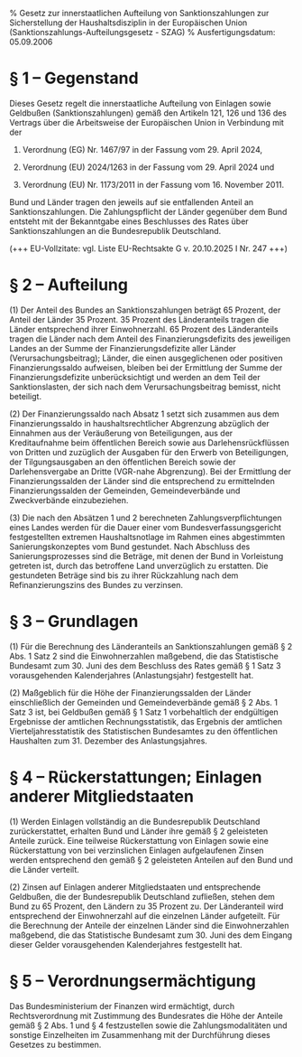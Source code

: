 % Gesetz zur innerstaatlichen Aufteilung von Sanktionszahlungen zur Sicherstellung der Haushaltsdisziplin in der Europäischen Union  (Sanktionszahlungs-Aufteilungsgesetz - SZAG)
% Ausfertigungsdatum: 05.09.2006
 
# § 1 – Gegenstand

Dieses Gesetz regelt die innerstaatliche Aufteilung von Einlagen sowie Geldbußen (Sanktionszahlungen) gemäß den Artikeln 121, 126 und 136 des Vertrags über die Arbeitsweise der Europäischen Union in Verbindung mit der

1. Verordnung (EG) Nr. 1467/97 in der Fassung vom 29. April 2024,

2. Verordnung (EU) 2024/1263 in der Fassung vom 29. April 2024 und

3. Verordnung (EU) Nr. 1173/2011 in der Fassung vom 16. November 2011.

Bund und Länder tragen den jeweils auf sie entfallenden Anteil an Sanktionszahlungen. Die Zahlungspflicht der Länder gegenüber dem Bund entsteht mit der Bekanntgabe eines Beschlusses des Rates über Sanktionszahlungen an die Bundesrepublik Deutschland.

(+++ EU-Vollzitate: vgl. Liste EU-Rechtsakte G v. 20.10.2025 I Nr. 247 +++)

# § 2 – Aufteilung

(1) Der Anteil des Bundes an Sanktionszahlungen beträgt 65 Prozent, der Anteil der Länder 35 Prozent. 35 Prozent des Länderanteils tragen die Länder entsprechend ihrer Einwohnerzahl. 65 Prozent des Länderanteils tragen die Länder nach dem Anteil des Finanzierungsdefizits des jeweiligen Landes an der Summe der Finanzierungsdefizite aller Länder (Verursachungsbeitrag); Länder, die einen ausgeglichenen oder positiven Finanzierungssaldo aufweisen, bleiben bei der Ermittlung der Summe der Finanzierungsdefizite unberücksichtigt und werden an dem Teil der Sanktionslasten, der sich nach dem Verursachungsbeitrag bemisst, nicht beteiligt.

(2) Der Finanzierungssaldo nach Absatz 1 setzt sich zusammen aus dem Finanzierungssaldo in haushaltsrechtlicher Abgrenzung abzüglich der Einnahmen aus der Veräußerung von Beteiligungen, aus der Kreditaufnahme beim öffentlichen Bereich sowie aus Darlehensrückflüssen von Dritten und zuzüglich der Ausgaben für den Erwerb von Beteiligungen, der Tilgungsausgaben an den öffentlichen Bereich sowie der Darlehensvergabe an Dritte (VGR-nahe Abgrenzung). Bei der Ermittlung der Finanzierungssalden der Länder sind die entsprechend zu ermittelnden Finanzierungssalden der Gemeinden, Gemeindeverbände und Zweckverbände einzubeziehen.

(3) Die nach den Absätzen 1 und 2 berechneten Zahlungsverpflichtungen eines Landes werden für die Dauer einer vom Bundesverfassungsgericht festgestellten extremen Haushaltsnotlage im Rahmen eines abgestimmten Sanierungskonzeptes vom Bund gestundet. Nach Abschluss des Sanierungsprozesses sind die Beträge, mit denen der Bund in Vorleistung getreten ist, durch das betroffene Land unverzüglich zu erstatten. Die gestundeten Beträge sind bis zu ihrer Rückzahlung nach dem Refinanzierungszins des Bundes zu verzinsen.

# § 3 – Grundlagen

(1) Für die Berechnung des Länderanteils an Sanktionszahlungen gemäß § 2 Abs. 1 Satz 2 sind die Einwohnerzahlen maßgebend, die das Statistische Bundesamt zum 30. Juni des dem Beschluss des Rates gemäß § 1 Satz 3 vorausgehenden Kalenderjahres (Anlastungsjahr) festgestellt hat.

(2) Maßgeblich für die Höhe der Finanzierungssalden der Länder einschließlich der Gemeinden und Gemeindeverbände gemäß § 2 Abs. 1 Satz 3 ist, bei Geldbußen gemäß § 1 Satz 1 vorbehaltlich der endgültigen Ergebnisse der amtlichen Rechnungsstatistik, das Ergebnis der amtlichen Vierteljahresstatistik des Statistischen Bundesamtes zu den öffentlichen Haushalten zum 31. Dezember des Anlastungsjahres.

# § 4 – Rückerstattungen; Einlagen anderer Mitgliedstaaten

(1) Werden Einlagen vollständig an die Bundesrepublik Deutschland zurückerstattet, erhalten Bund und Länder ihre gemäß § 2 geleisteten Anteile zurück. Eine teilweise Rückerstattung von Einlagen sowie eine Rückerstattung von bei verzinslichen Einlagen aufgelaufenen Zinsen werden entsprechend den gemäß § 2 geleisteten Anteilen auf den Bund und die Länder verteilt.

(2) Zinsen auf Einlagen anderer Mitgliedstaaten und entsprechende Geldbußen, die der Bundesrepublik Deutschland zufließen, stehen dem Bund zu 65 Prozent, den Ländern zu 35 Prozent zu. Der Länderanteil wird entsprechend der Einwohnerzahl auf die einzelnen Länder aufgeteilt. Für die Berechnung der Anteile der einzelnen Länder sind die Einwohnerzahlen maßgebend, die das Statistische Bundesamt zum 30. Juni des dem Eingang dieser Gelder vorausgehenden Kalenderjahres festgestellt hat.

# § 5 – Verordnungsermächtigung

Das Bundesministerium der Finanzen wird ermächtigt, durch Rechtsverordnung mit Zustimmung des Bundesrates die Höhe der Anteile gemäß § 2 Abs. 1 und § 4 festzustellen sowie die Zahlungsmodalitäten und sonstige Einzelheiten im Zusammenhang mit der Durchführung dieses Gesetzes zu bestimmen.
